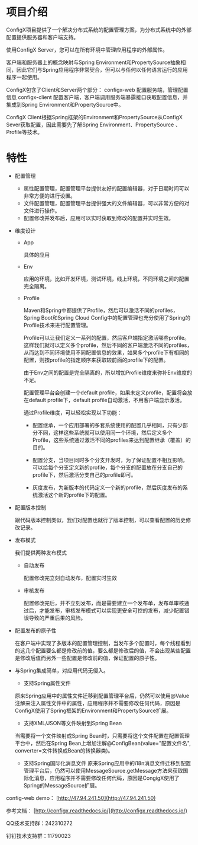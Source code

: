 # 项目介绍

ConfigX项目提供了一个解决分布式系统的配置管理方案，为分布式系统中的外部配置提供服务器和客户端支持。

使用ConfigX Server，您可以在所有环境中管理应用程序的外部属性。

客户端和服务器上的概念映射与Spring Environment和PropertySource抽象相同，因此它们与Spring应用程序非常契合，但可以与任何以任何语言运行的应用程序一起使用。


ConfigX包含了Client和Server两个部分：
configx-web 配置服务端，管理配置信息
configx-client 配置客户端，客户端调用服务端暴露接口获取配置信息，并集成到Spring Environment和PropertySource中。

ConfigX Client根据Spring框架的Environment和PropertySource从ConfigX Sever获取配置，因此需要先了解Spring Environment、PropertySource 、Profile等技术。


# 特性

* 配置管理
    - 属性配置管理，配置管理平台提供友好的配置编辑器，对于日期时间可以非常方便的进行设置。
    - 文件配置管理，配置管理平台提供强大的文件编辑器，可以非常方便的对文件进行操作。
    - 配置修改并发布后，应用可以实时获取到修改的配置并实时生效。

* 维度设计
    - App

        具体的应用

    - Env

        应用的环境，比如开发环境，测试环境，线上环境，不同环境之间的配置完全隔离。

    - Profile

        Maven和Spring中都提供了Profile，然后可以激活不同的profiles，Spring Boot和Spring Cloud Config中的配置管理也充分使用了Spring的Profile技术来进行配置管理。

        Profile可以让我们定义一系列的配置，然后客户端指定激活哪些profile。这样我们就可以定义多个profile，然后不同的客户端激活不同的profiles，从而达到不同环境使用不同配置信息的效果，如果多个profile下有相同的配置，则按profile的指定顺序来获取较前面的profile下的配置。

        由于Env之间的配置是完全隔离的，所以增加Profile维度来弥补Env维度的不足。

        配置管理平台会创建一个default profile，如果未定义profile，配置将会放在default profile下，default profile自动激活，不用客户端显示激活。

        通过Profile维度，可以轻松实现以下功能：

        + 配置继承，一个应用部署的多套系统使用的配置几乎相同，只有少部分不同，这样这些系统就可以使用同一个环境，然后定义多个Profile，这些系统通过激活不同的profiles来达到配置继承（覆盖）的目的。

        + 配置分支，当项目同时多个分支开发时，为了保证配置不相互影响，可以给每个分支定义新的profile，每个分支的配置放在分支自己的profile下，然后激活分支自己的profile即可。

        + 灰度发布，为新版本的代码定义一个新的profile，然后灰度发布的系统激活这个新的profile下的配置。

* 配置版本控制

    跟代码版本控制类似，我们对配置也就行了版本控制，可以查看配置的历史修改记录。

* 发布模式

    我们提供两种发布模式

    - 自动发布

        配置修改完立刻自动发布，配置实时生效

    - 审核发布

        配置修改完后，并不立刻发布，而是需要建立一个发布单，发布单审核通过后，才能发布，审核发布模式可以实现更安全可控的发布，减少配置错误导致的严重后果的风险。

* 配置发布的原子性

    在客户端中实现了多版本的配置管理控制，当发布多个配置时，每个线程看到的这几个配置要么都是修改前的值，要么都是修改后的值，不会出现某些配置是修改后值而另外一些配置是修改前的值，保证配置的原子性。

* 与Spring集成简单，对应用代码无侵入。

    - 支持Spring属性文件

    原来Spring应用中的属性文件迁移到配置管理平台后，仍然可以使用@Value注解来注入属性文件中的属性，应用程序并不需要修改任何代码，原因是ConfigX使用了Spring框架的Environment和PropertySource扩展。

    - 支持XML/JSON等文件映射到Spring Bean

    当需要将一个文件映射成Spring Bean时，只需要将这个文件配置在配置管理平台中，然后在Spring Bean上增加注解@ConfigBean(value="配置文件名", converter=文件转换成Bean的转换器类)。

    - 支持Spring国际化消息文件
    原来Spring应用中的i18n消息文件迁移到配置管理平台后，仍然可以使用MessageSource.getMessage方法来获取国际化消息，应用程序并不需要修改任何代码，原因是CongigX使用了Spring的MessageSource扩展。


config-web demo： [http://47.94.241.50](http://47.94.241.50)

参考文档： [http://configx.readthedocs.io/](http://configx.readthedocs.io/)

QQ技术支持群：242310272

钉钉技术支持群：11790023

